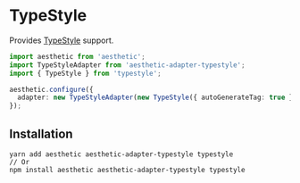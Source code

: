 # TypeStyle

Provides [TypeStyle](https://github.com/threepointone/typestyle) support.

```ts
import aesthetic from 'aesthetic';
import TypeStyleAdapter from 'aesthetic-adapter-typestyle';
import { TypeStyle } from 'typestyle';

aesthetic.configure({
  adapter: new TypeStyleAdapter(new TypeStyle({ autoGenerateTag: true })),
});
```

## Installation

```
yarn add aesthetic aesthetic-adapter-typestyle typestyle
// Or
npm install aesthetic aesthetic-adapter-typestyle typestyle
```
